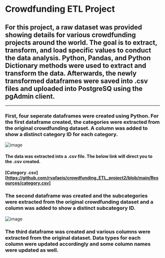 # Crowdfunding ETL Project
## For this project, a raw dataset was provided showing details for various crowdfunding projects around the world. The goal is to extract, transform, and load specific values to conduct the data analysis. Python, Pandas, and Python Dictionary methods were used to extract and transform the data. Afterwards, the newly transformed dataframes were saved into .csv files and uploaded into PostgreSQ using the pgAdmin client.  
-------------------------------------------------------------------------------------------------------------------------------------------------------------------------
### First, four seperate dataframes were created using Python. For the first dataframe created, the categories were extracted from the original crowdfunding dataset. A column was added to show a distinct category ID for each category.

![image](https://user-images.githubusercontent.com/120426753/227072781-421cbb5e-5923-43cf-9029-3f9521bdfc71.png)

#### The data was extracted into a .csv file. The below link will direct you to the .csv created. 
#### [Category .csv][https://github.com/rvafaeis/crowdfunding_ETL_project2/blob/main/Resources/category.csv]


### The second dataframe was created and the subcategories were extracted from the original crowdfunding dataset and a column was added to show a distinct subcategory ID. 

![image](https://user-images.githubusercontent.com/120426753/227073290-5b4e6add-0c9c-4ebe-aeab-9843d4bc481b.png)

### The third dataframe was created and various columns were extracted from the original dataset. Data types for each column were updated accordingly and some column names were updated as well. 
